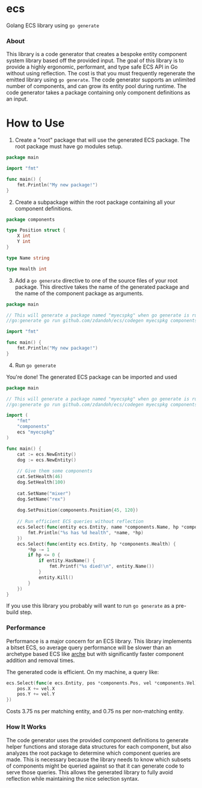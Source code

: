 # ecs
Golang ECS library using `go generate`

### About
This library is a code generator that creates a bespoke entity component system library based off the provided input. The goal of this library is to provide
a highly ergonomic, performant, and type safe ECS API in Go without using reflection. The cost is that you must frequently regenerate the emitted library using `go generate`.
The code generator supports an unlimited number of components, and can grow its entity pool during runtime.
The code generator takes a package containing only component definitions as an input.

# How to Use
1. Create a "root" package that will use the generated ECS package. The root package must
have go modules setup.
```go
package main

import "fmt"

func main() {
	fmt.Println("My new package!")
}
```

2. Create a subpackage within the root package containing all your component definitions.
```go
package components

type Position struct {
	X int
	Y int
}

type Name string

type Health int
```

3. Add a `go generate` directive to one of the source files of your root package. This
directive takes the name of the generated package and the name of the component package as
arguments.
```go
package main

// This will generate a package named "myecspkg" when go generate is run.
//go:generate go run github.com/zdandoh/ecs/codegen myecspkg components

import "fmt"

func main() {
	fmt.Println("My new package!")
}
```

4. Run `go generate`

You're done! The generated ECS package can be imported and used
```go
package main

// This will generate a package named "myecspkg" when go generate is run.
//go:generate go run github.com/zdandoh/ecs/codegen myecspkg components

import (
	"fmt"
	"components"
	ecs "myecspkg"
)

func main() {
    cat := ecs.NewEntity()
    dog := ecs.NewEntity()
    
    // Give them some components
    cat.SetHealth(46)
    dog.SetHealth(100)
    
    cat.SetName("mixer")
    dog.SetName("rex")
    
    dog.SetPosition(components.Position{45, 120})
    
    // Run efficient ECS queries without reflection
    ecs.Select(func(entity ecs.Entity, name *components.Name, hp *components.Health) {
        fmt.Println("%s has %d health", *name, *hp)
    })
    ecs.Select(func(entity ecs.Entity, hp *components.Health) {
        *hp -= 1
        if hp <= 0 {
            if entity.HasName() {
                fmt.Printf("%s died!\n", entity.Name())
            }
            entity.Kill()
        }
    })
}
```
If you use this library you probably will want to run `go generate` as a
pre-build step.

### Performance
Performance is a major concern for an ECS library. This library implements a bitset ECS,
so average query performance will be slower than an archetype based ECS
like [arche](https://github.com/mlange-42/arche) but with significantly faster component addition and removal times.

The generated code is efficient. On my machine, a query like:
```go
ecs.Select(func(e ecs.Entity, pos *components.Pos, vel *components.Vel) {
    pos.X += vel.X
    pos.Y += vel.Y
})
```
Costs 3.75 ns per matching entity, and 0.75 ns per non-matching entity. 

### How It Works
The code generator uses the provided component definitions to generate
helper functions and storage data structures for each component, but also
analyzes the root package to determine which component queries are made.
This is necessary because the library needs to know which subsets
of components might be queried against so that it can generate code to serve
those queries. This allows the generated library to fully avoid reflection
while maintaining the nice selection syntax.